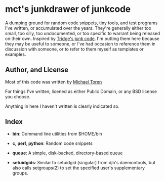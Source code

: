 # mct's junkdrawer of junkcode

A dumping ground for random code snippets, tiny tools, and test programs I've
written, or accumulated over the years.  They're generally either too small,
too silly, too undocumented, or too specific to warrant being released on their
own.  Inspired by [Tridge's junk code](https://www.samba.org/junkcode/).  I'm
putting them here because they may be useful to someone, or I've had occasion
to reference them in discussion with someone, or to refer to them myself as
templates or examples.

## Author, and License

Most of this code was written by [Michael Toren](http://github.com/mct)

For things I've written, licened as either Public Domain, or any BSD license
you choose.

Anything in here I haven't written is clearly indicated so.

## Index

* **bin**:  Command line utilities from $HOME/bin

* **c**, **perl**, **python**: Random code snippets

* **queue**: A simple, disk-backed, directory-based queue

* **setuidgids**: Similar to setuidgid (singular) from djb's daemontools, but
   also calls setgroups(2) to set the specified user's supplementary groups.

